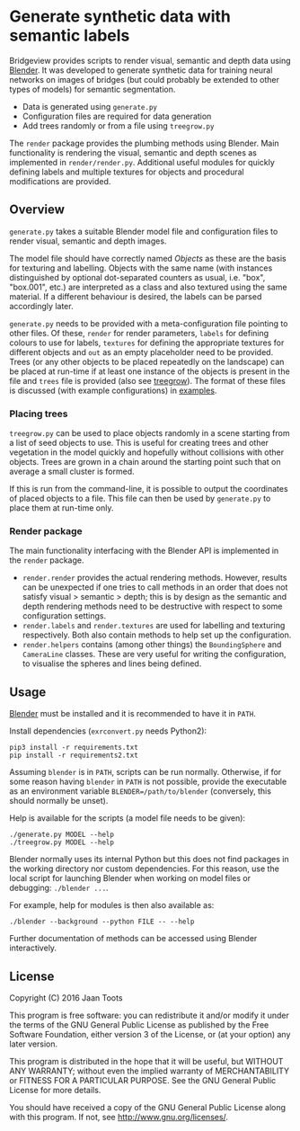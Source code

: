 # Generate synthetic data with semantic labels

Bridgeview provides scripts to render visual, semantic and depth data
using [Blender]. It was developed to generate synthetic data for
training neural networks on images of bridges (but could probably be
extended to other types of models) for semantic segmentation.

- Data is generated using `generate.py`
- Configuration files are required for data generation
- Add trees randomly or from a file using `treegrow.py`

The `render` package provides the plumbing methods using Blender. Main
functionality is rendering the visual, semantic and depth scenes as
implemented in `render/render.py`.  Additional useful modules for
quickly defining labels and multiple textures for objects and
procedural modifications are provided.

## Overview

`generate.py` takes a suitable Blender model file and configuration
files to render visual, semantic and depth images.

The model file should have correctly named *Objects* as these are the
basis for texturing and labelling. Objects with the same name (with
instances distinguished by optional dot-separated counters as usual,
i.e. "box", "box.001", etc.) are interpreted as a class and also
textured using the same material. If a different behaviour is desired,
the labels can be parsed accordingly later.

`generate.py` needs to be provided with a meta-configuration file
pointing to other files. Of these, `render` for render parameters,
`labels` for defining colours to use for labels, `textures` for
defining the appropriate textures for different objects and `out` as
an empty placeholder need to be provided. Trees (or any other objects
to be placed repeatedly on the landscape) can be placed at run-time if
at least one instance of the objects is present in the file and
`trees` file is provided (also see [treegrow](#placing-trees)). The
format of these files is discussed (with example configurations) in
[examples](examples/).

### Placing trees

`treegrow.py` can be used to place objects randomly in a scene
starting from a list of seed objects to use. This is useful for
creating trees and other vegetation in the model quickly and hopefully
without collisions with other objects. Trees are grown in a chain
around the starting point such that on average a small cluster is
formed.

If this is run from the command-line, it is possible to output the
coordinates of placed objects to a file. This file can then be used by
`generate.py` to place them at run-time only.

### Render package

The main functionality interfacing with the Blender API is implemented
in the `render` package.

- `render.render` provides the actual rendering methods. However,
  results can be unexpected if one tries to call methods in an order
  that does not satisfy visual > semantic > depth; this is by design
  as the semantic and depth rendering methods need to be destructive
  with respect to some configuration settings.
- `render.labels` and `render.textures` are used for labelling and
  texturing respectively. Both also contain methods to help set up the
  configuration.
- `render.helpers` contains (among other things) the `BoundingSphere`
  and `CameraLine` classes. These are very useful for writing the
  configuration, to visualise the spheres and lines being defined.

## Usage

[Blender] must be installed and it is
recommended to have it in `PATH`.

Install dependencies (`exrconvert.py` needs Python2):

```
pip3 install -r requirements.txt
pip install -r requirements2.txt
```

Assuming `blender` is in `PATH`, scripts can be run
normally. Otherwise, if for some reason having `blender` in `PATH` is
not possible, provide the executable as an environment variable
`BLENDER=/path/to/blender` (conversely, this should normally be
unset).

Help is available for the scripts (a model file needs to be given):

```
./generate.py MODEL --help
./treegrow.py MODEL --help
```

Blender normally uses its internal Python but this does not find
packages in the working directory nor custom dependencies. For this
reason, use the local script for launching Blender when working on
model files or debugging: `./blender ...`.

For example, help for modules is then also available as:

```
./blender --background --python FILE -- --help
```

Further documentation of methods can be accessed using Blender
interactively.

## License

Copyright (C) 2016  Jaan Toots

This program is free software: you can redistribute it and/or modify
it under the terms of the GNU General Public License as published by
the Free Software Foundation, either version 3 of the License, or
(at your option) any later version.

This program is distributed in the hope that it will be useful,
but WITHOUT ANY WARRANTY; without even the implied warranty of
MERCHANTABILITY or FITNESS FOR A PARTICULAR PURPOSE.  See the
GNU General Public License for more details.

You should have received a copy of the GNU General Public License
along with this program.  If not, see <http://www.gnu.org/licenses/>.

[Blender]: https://www.blender.org/
